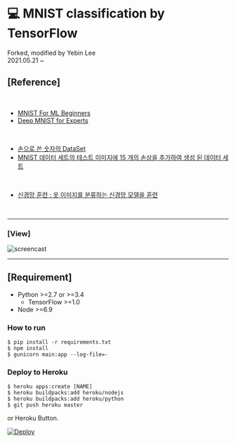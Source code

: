 # 💻 MNIST classification by TensorFlow #

Forked, modified by Yebin Lee <br>
2021.05.21 ~


## [Reference]

<br>

- [MNIST For ML Beginners](https://chromium.googlesource.com/external/github.com/tensorflow/tensorflow/+/r0.10/tensorflow/g3doc/tutorials/mnist/beginners/index.md)
- [Deep MNIST for Experts](https://chromium.googlesource.com/external/github.com/tensorflow/tensorflow/+/r0.10/tensorflow/g3doc/tutorials/mnist/pros/index.md)

<br>

- [손으로 쓴 숫자의 DataSet](https://www.tensorflow.org/datasets/catalog/mnist)
- [MNIST 데이터 세트의 테스트 이미지에 15 개의 손상을 추가하여 생성 된 데이터 세트](https://www.tensorflow.org/datasets/catalog/mnist_corrupted)

<br>
  
- [신경망 훈련 : 옷 이미지를 분류하는 신경망 모델을 훈련](https://www.tensorflow.org/tutorials/keras/classification)

<br>
<hr>

### [View]

![screencast](https://cloud.githubusercontent.com/assets/80381/11339453/f04f885e-923c-11e5-8845-33c16978c54d.gif)

<hr>

## [Requirement]

- Python >=2.7 or >=3.4
  - TensorFlow >=1.0
- Node >=6.9


### How to run ###

    $ pip install -r requirements.txt
    $ npm install
    $ gunicorn main:app --log-file=-


### Deploy to Heroku ###

    $ heroku apps:create [NAME]
    $ heroku buildpacks:add heroku/nodejs
    $ heroku buildpacks:add heroku/python
    $ git push heroku master

or Heroku Button.

[![Deploy](https://www.herokucdn.com/deploy/button.svg)](https://heroku.com/deploy)

